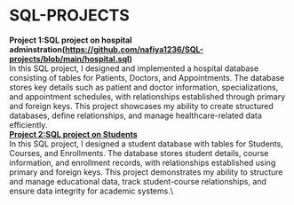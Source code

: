 # SQL-PROJECTS
**Project 1:SQL project on hospital adminstration(https://github.com/nafiya1236/SQL-projects/blob/main/hospital.sql)**\
In this SQL project, I designed and implemented a hospital database consisting of tables for Patients, Doctors, and Appointments. The database stores key details such as patient and doctor information, specializations, and appointment schedules, with relationships established through primary and foreign keys. This project showcases my ability to create structured databases, define relationships, and manage healthcare-related data efficiently.\
**[Project 2:SQL project on Students](https://github.com/nafiya1236/SQL-projects/blob/main/student.sql)**\
In this SQL project, I designed a student database with tables for Students, Courses, and Enrollments. The database stores student details, course information, and enrollment records, with relationships established using primary and foreign keys. This project demonstrates my ability to structure and manage educational data, track student-course relationships, and ensure data integrity for academic systems.\
